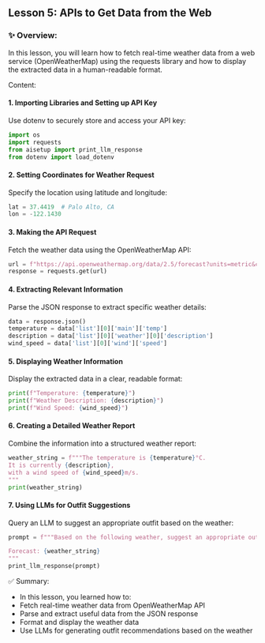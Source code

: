 ## Lesson 5: APIs to Get Data from the Web

### ✨ Overview:
In this lesson, you will learn how to fetch real-time weather data from a web service (OpenWeatherMap) using the requests library and how to display the extracted data in a human-readable format.

Content:

#### 1. Importing Libraries and Setting up API Key
Use dotenv to securely store and access your API key:
```python
import os
import requests
from aisetup import print_llm_response
from dotenv import load_dotenv
```

#### 2. Setting Coordinates for Weather Request
Specify the location using latitude and longitude:
```python
lat = 37.4419  # Palo Alto, CA
lon = -122.1430
```

#### 3. Making the API Request
Fetch the weather data using the OpenWeatherMap API:
```python
url = f"https://api.openweathermap.org/data/2.5/forecast?units=metric&cnt=1&lat={lat}&lon={lon}&appid={api_key}"
response = requests.get(url)
```

#### 4. Extracting Relevant Information
Parse the JSON response to extract specific weather details:
```python
data = response.json()
temperature = data['list'][0]['main']['temp']
description = data['list'][0]['weather'][0]['description']
wind_speed = data['list'][0]['wind']['speed']
```

#### 5. Displaying Weather Information
Display the extracted data in a clear, readable format:
```python
print(f"Temperature: {temperature}")
print(f"Weather Description: {description}")
print(f"Wind Speed: {wind_speed}")
```

#### 6. Creating a Detailed Weather Report
Combine the information into a structured weather report:
```python
weather_string = f"""The temperature is {temperature}°C.
It is currently {description},
with a wind speed of {wind_speed}m/s.
"""
print(weather_string)
```

#### 7. Using LLMs for Outfit Suggestions
Query an LLM to suggest an appropriate outfit based on the weather:
```python
prompt = f"""Based on the following weather, suggest an appropriate outdoor outfit.

Forecast: {weather_string}
"""
print_llm_response(prompt)
```

✅ Summary:
  - In this lesson, you learned how to:
  - Fetch real-time weather data from OpenWeatherMap API
  - Parse and extract useful data from the JSON response
  - Format and display the weather data
  - Use LLMs for generating outfit recommendations based on the weather
